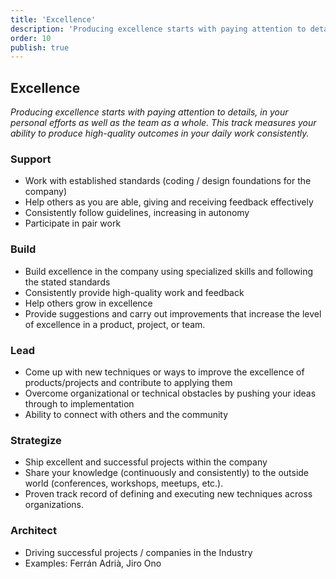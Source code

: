 ```yaml
---
title: 'Excellence'
description: 'Producing excellence starts with paying attention to details, in your personal efforts as well as the team as a whole. This track measures your ability to produce high-quality outcomes in your daily work consistently'
order: 10
publish: true
---
```


## Excellence

_Producing excellence starts with paying attention to details, in your personal efforts as well as the team as a whole. This track measures your ability to produce high-quality outcomes in your daily work consistently._

### Support

-   Work with established standards (coding / design foundations for the company)
-   Help others as you are able, giving and receiving feedback effectively
-   Consistently follow guidelines, increasing in autonomy
-   Participate in pair work

### Build

-   Build excellence in the company using specialized skills and following the stated standards
-   Consistently provide high-quality work and feedback
-   Help others grow in excellence
-   Provide suggestions and carry out improvements that increase the level of excellence in a product, project, or team.

### Lead

-   Come up with new techniques or ways to improve the excellence of products/projects and contribute to applying them
-   Overcome organizational or technical obstacles by pushing your ideas through to implementation
-   Ability to connect with others and the community

### Strategize

-   Ship excellent and successful projects within the company
-   Share your knowledge (continuously and consistently) to the outside world (conferences, workshops, meetups, etc.).
-   Proven track record of defining and executing new techniques across organizations.

### Architect

-   Driving successful projects / companies in the Industry
-   Examples: Ferrán Adrià, Jiro Ono
